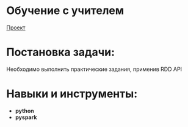 # Обучение с учителем  
[Проект](Яндекс.Практикум%20RDD%20—%20практика/Яндекс.Практикум%20RDD%20—%20практика.ipynb)  
# Постановка задачи:    
Необходимо выполнить практические задания, применив RDD API
# Навыки и инструменты:  
* **python**
* **pyspark**